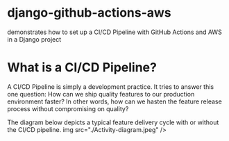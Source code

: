 # django-github-actions-aws
demonstrates how to set up a CI/CD Pipeline with GitHub Actions and AWS in a Django project

# What is a CI/CD Pipeline?
A CI/CD Pipeline is simply a development practice. It tries to answer this one question: How can we ship quality features to our production environment faster? In other words, how can we hasten the feature release process without compromising on quality?

The diagram below depicts a typical feature delivery cycle with or without the CI/CD pipeline.
img src="./Activity-diagram.jpeg" />